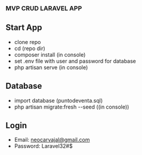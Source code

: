 ### MVP CRUD LARAVEL APP 

## Start App

- clone repo
- cd (repo dir)
- composer install (in console)
- set .env file with user and password for database
- php artisan serve (in console)

## Database

- import database (puntodeventa.sql)
- php artisan migrate:fresh --seed ((in console))

## Login

- Email: neocarvajal@gmail.com
- Password: Laravel32#$
